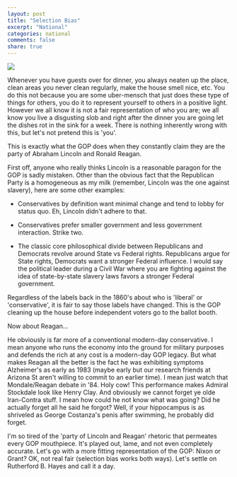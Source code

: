 ```yaml
---
layout: post
title: "Selection Bias"
excerpt: "National"
categories: national
comments: false
share: true
---
```



![](http://img.photobucket.com/albums/v642/shakespeares_sister/reusables/gop2016.jpg)



Whenever you have guests over for dinner, you always neaten up the place, clean areas you never clean regularly, make the house smell nice, etc. You do this not because you are some uber-mensch that just does these type of things for others, you do it to represent yourself to others in a positive light. However we all know it is not a fair representation of who you are; we all know you live a disgusting slob and right after the dinner you are going let the dishes rot in the sink for a week. There is nothing inherently wrong with this, but let's not pretend this is 'you'.


This is exactly what the GOP does when they constantly claim they are the party of Abraham Lincoln and Ronald Reagan.

First off, anyone who really thinks Lincoln is a reasonable paragon for the GOP is sadly mistaken. Other than the obvious fact that the Republican Party is a homogeneous as my milk (remember, Lincoln was the one against slavery), here are some other examples:

- Conservatives by definition want minimal change and tend to lobby for status quo. Eh, Lincoln didn't adhere to that.

- Conservatives prefer smaller government and less government interaction. Strike two.

- The classic core philosophical divide between Republicans and Democrats revolve around State vs Federal rights. Republicans argue for State rights, Democrats want a stronger Federal influence. I would say the political leader during a Civil War where you are fighting against the idea of state-by-state slavery laws favors a stronger Federal government.


Regardless of the labels back in the 1860's about who is 'liberal' or 'conservative', it is fair to say those labels have changed. This is the GOP cleaning up the house before independent voters go to the ballot booth.

Now about Reagan...

He obviously is far more of a conventional modern-day conservative. I mean anyone who runs the economy into the ground for military purposes and defends the rich at any cost is a modern-day GOP legacy. But what makes Reagan all the better is the fact he was exhibiting symptoms Alzheimer's as early as 1983 (maybe early but our research friends at Arizona St aren't willing to commit to an earlier time). I mean just watch that Mondale/Reagan debate in '84. Holy cow! This performance makes Admiral Stockdale look like Henry Clay. And obviously we cannot forget ye olde Iran-Contra stuff. I mean how could he not know what was going? Did he actually forget all he said he forgot? Well, if your hippocampus is as shriveled as George Costanza's penis after swimming, he probably did forget.

I'm so tired of the 'party of Lincoln and Reagan' rhetoric that permeates every GOP mouthpiece. It's played out, lame, and not even completely accurate. Let's go with a more fitting representation of the GOP: Nixon or Grant? OK, not real fair (selection bias works both ways). Let's settle on Rutherford B. Hayes and call it a day.









